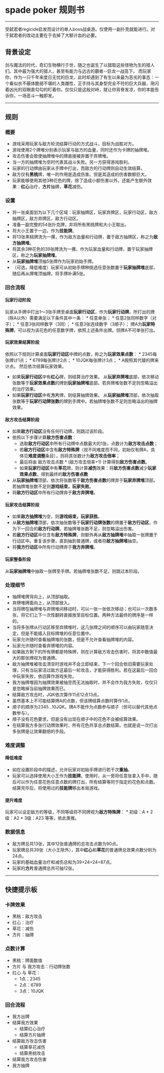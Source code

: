 # spade poker 规则书
- - - -
受弑君者regicide启发而设计的单人boss战桌游。仅使用一副扑克就能进行。对于弑君者的改动主要在于去掉了大额计血的必要。
## 背景设定
剑与魔法的时代，奇幻生物横行于世，随之也诞生了以猎取这些怪物为生的猎人们。其中最为强大的猎人，甚至有能力与远古的霸者--巨龙一战高下。
而玩家你，作为一只千年来度日无忧的巨龙，此时却遇到了有生以来最为恶劣的事态：一个看似衣不蔽体脆弱不堪的人类雌性，正手持与其身型完全不符的巨大兵器，用闪着凶光的双眼直勾勾的盯着你。仅仅只是这般对峙，就让你背脊发凉，你的本能告诉你，一场恶斗一触即发。
- - - -
## 规则
### 概要
* 游戏采用玩家与敌方轮流结算行动的方式战斗，目标为战胜对方。
* 游戏使用2个牌堆分别表示玩家与敌方的血量，同时还作为卡牌的抽牌堆。
* 攻击伤害会致使抽牌堆中的牌直接被弃置于弃牌堆。
* 当一方的抽牌堆为空时代表其战斗失败。另一方获得游戏胜利。
* 玩家的行动牌由玩家从手牌中打出，而敌方的行动牌则自动生效结算。
* 敌方仅有**黑桃**牌，唯一的作用是造成伤害。但是其造成的伤害数额巨大。
* 玩家能够使用其他3种花色的牌，除了造成小额伤害以外，还能产生额外效果：**红心**治疗，**方片**抽牌，**草花**减伤。
### 设置
* 将一张桌面划为以下几个区域：玩家抽牌区，玩家弃牌区，玩家行动区，敌方抽牌区，敌方弃牌区，敌方行动区。
* 准备一副完整的54张扑克牌，并将所有黑桃牌和大小王取出。
* 将大小王置于一边，作为**技能牌**。
* 将13张黑桃牌洗为一摞，作为敌方血量和行动牌，置于敌方抽牌区，称之为**敌方抽牌堆**。
* 将其余3种花色的39张牌洗为一摞，作为玩家血量和行动牌，置于玩家抽牌区，称之为**玩家抽牌堆**。
* 从**玩家抽牌堆**顶抽5张牌作为玩家初始手牌。
* （可选，降低难度）玩家可从初始手牌种挑选任意张数置于**玩家抽牌堆**底部，随后再从牌堆顶抽牌，将手牌补满5张。
### 回合流程
#### 玩家行动阶段
玩家从手牌中打出1～3张手牌至桌面**玩家行动区**，作为**玩家行动牌**。所打出的牌（除A以外）需要满足以下条件其中一条：
	* 任意单张；
	* 任意2张同样数字（对子）；
	* 任意3张同样数字（3同）；
	* 任意3张连续数字（3顺子）；
牌A为**玩家特殊牌**，可以视为该花色的任意数字牌，依照上述条件出牌。但牌A不可单张打出。
#### 玩家效果结算阶段
依照以下规则计算桌面**玩家行动区**中牌的点数，称之为**玩家效果点数**：
	* 2345每张牌计1点；
	* 6789每张牌计2点；
	* 10JQK每张牌计3点；
	* A按照其代替的牌来计点。
然后依次结算玩家效果。
* 如果**玩家行动区**中有**红心**牌，则结算治疗效果。
从**玩家弃牌堆**底部，依次移动张数等于**玩家效果点数**的牌到**玩家抽牌堆**底部。若弃牌堆张数不足则忽略溢出的治疗效果。
* 如果**玩家行动区**中有**方片**牌，则结算抽牌效果。
从**玩家抽牌堆**顶部，依次抽取张数等于**玩家行动牌张数**的牌到手牌中。若抽牌堆张数不足则忽略溢出的抽牌效果。
#### 敌方攻击结算阶段
* 如果**敌方行动区**没有任何行动牌，则跳过该阶段。
* 依照以下步骤计算**敌方伤害点数**：
	* 选取**敌方行动区**中所有行动牌中点数最大的1张，点数计为**敌方攻击点数**；
	* 若**敌方行动区**中含有**敌方特殊牌**（视不同难度而不同，初始仅有牌A，具体见**难度调整**条目），则将其张数计为**敌方攻击倍率**；
	* 最后将由  敌方攻击点数 * (敌方攻击倍率+1)   计算得到**敌方伤害点数**。
	* 如果**玩家行动区**中有**草花**牌，则计算**减伤**效果：将**敌方伤害点数**减少**玩家效果点数**，得到最终的**敌方伤害点数**
* 从**玩家抽牌堆**顶部，依次将张数等于**敌方伤害点数**的牌弃于**玩家弃牌堆**顶部。若抽牌堆张数不足则**游戏结束，玩家失败**。
* 将**敌方行动区**中所有行动牌弃于**敌方弃牌堆**。
#### 玩家攻击结算阶段
* 如果**敌方抽牌堆**为空，则**游戏结束，玩家获胜**。
* 从**敌方抽牌堆**顶部，依次抽张数等于**玩家行动牌张数**的牌置于**敌方行动区**，作为下一回合的**敌方行动牌**。若抽牌堆张数不足，则忽略溢出伤害。
* 若**敌方行动区**中仅含有**敌方特殊牌**，则额外再从**敌方抽牌堆**中抽取一张牌置于行动区中。重复该步骤，直到抽到普通牌，或者将**敌方抽牌堆**抽空。
* 将**我方行动区**中所有行动牌弃于**我方弃牌堆**。
#### 玩家整备阶段
从**玩家抽牌堆**中抽取一张牌至手牌。若抽牌堆张数不足，则跳过本阶段。
### 处理细节
* 抽牌堆牌背向上，从顶部抽取。
* 弃牌堆牌面向上，从顶部放入。
* 当将牌在抽牌堆与弃牌堆间移动时，可以一张一张依次移动；也可以一次数多张，将它们上下一次性翻转直接放至目标位置。两种方法最终的牌序是一样的。
* 当将多张牌从行动区移至弃牌堆时，这几张牌之间的顺序可以由玩家随意决定，但是不能插入目标牌堆的任意位置中。
* 玩家允许随时查看抽牌堆的张数，但是不允许查看抽牌堆的内容。
* 玩家允许随时查看弃牌堆的内容。
* 如果敌方剩下的所有牌都是特殊牌，则在计算敌方攻击伤害时，将其中数值最大的那张牌视为普通牌。
* 敌方抽牌堆被攻击清空时游戏并不会立即结束，下一个回合依旧需要玩家处理，只有当玩家活过敌方这最后一轮攻击，才能获得胜利。若在这最后一回合中玩家失败，依旧算作游戏失败。
* 我方抽牌堆因为抽牌效果被抽空而无法抽取时，并不会作为我方失败，仅仅只是忽略掉当前抽牌效果而已。
* 结算敌方攻击时，JQK依次算作11点12点13点。
* 虽然基本上不可能结算牌A的点数，但该牌结算点数时算作1点。
* 顺子的顺序为2345...10JQK。牌A不能作为点数参与顺子（但可以替代其他点数参与）。
* 顺子没有花色要求，但是没有出现在顺子中的花色不会被结算效果。
* 在结算我方多张行动牌效果时，所有花色共享总点数结算。也就是说一次打出多张牌是让效果翻倍的手段。
### 难度调整
#### 降低难度
* 如在设置阶段中的描述，允许玩家对初始手牌进行若干次**重抽**。
* 玩家可以选择使用大小王作为**技能牌**。使用时，从一旁将任意张拿入手中，随后可以作为任意花色任意点数的牌打出，所有结算等同于指定的花色和点数。结算完毕后，将使用过的**技能牌**移出本局游戏。
#### 提升难度
玩家可以设定敌方的等级，不同等级将不同牌视为**敌方特殊牌**：
	* 初级：A
	* 2级：A2
	* 3级：A23
等等，依此类推。
### 数据信息
* 敌方牌总共13张，其中12张普通牌的总攻击点数为90点。
* 玩家牌总共39张（大小王除外），其中**红心**和**草花**的普通牌总效果点数分别为24点。
* 玩家的基础血量治疗和减伤总和为39+24+24=87点。
* 玩家的**方片**普通牌总共可抽12张。
- - - -
## 快捷提示板
### 卡牌效果
* 黑桃：敌方攻击
* 红心：治疗
* 草花：减伤
* 方片：抽牌
### 点数计算
* 黑桃：牌面数值
* 方片 与 我方攻击：行动牌张数
* 红心 与 草花：
	* 1点：2345
	* 2点：6789
	* 3点：10JQK
### 回合流程
* 我方出牌
* 结算我方效果
	* 结算红心治疗
	* 结算方片抽牌
* 结算敌方攻击伤害
	* 结算草花减伤
	* 结算黑桃攻击
* 结算我方攻击伤害
* 我方抽牌